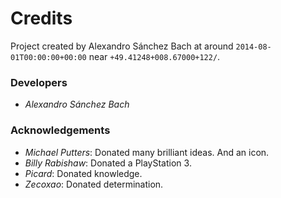 Credits
=======

Project created by Alexandro Sánchez Bach at around `2014-08-01T00:00:00+00:00` near `+49.41248+008.67000+122/`.

### Developers

* _Alexandro Sánchez Bach_

### Acknowledgements

* _Michael Putters_: Donated many brilliant ideas. And an icon.
* _Billy Rabishaw_: Donated a PlayStation 3.
* _Picard_: Donated knowledge.
* _Zecoxao_: Donated determination.
